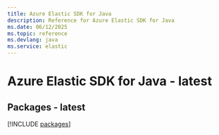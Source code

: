 ```yaml
---
title: Azure Elastic SDK for Java
description: Reference for Azure Elastic SDK for Java
ms.date: 06/12/2025
ms.topic: reference
ms.devlang: java
ms.service: elastic
---
```

# Azure Elastic SDK for Java - latest
## Packages - latest
[!INCLUDE [packages](elastic-index.md)]